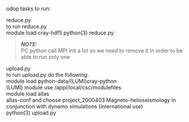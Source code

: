 odop tasks to run:

reduce.py  
to run reduce.py  
 module load cray-hdf5
python(3) reduce.py

> **_NOTE:_**  
> PC python call MPI init a lot so we need to remove it in order to be able to run only one

upload.py  
to run upload.py do the following:  
 module load python-data/(LUMI)cray-python  
 (LUMI) module use /appl/local/csc/modulefiles  
 module load allas  
 allas-conf and choose project_2000403 Magneto-helioseismology in conjunction with dynamo simulations (international use)  
 python(3) upload.py

